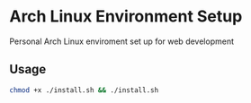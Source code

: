 # Arch Linux Environment Setup

Personal Arch Linux enviroment set up for web development

## Usage

```bash
chmod +x ./install.sh && ./install.sh
```
